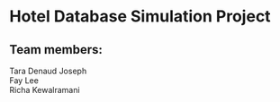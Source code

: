 # Hotel Database Simulation Project

## Team members: <br>
Tara Denaud Joseph <br>
Fay Lee <br>
Richa Kewalramani <br>

